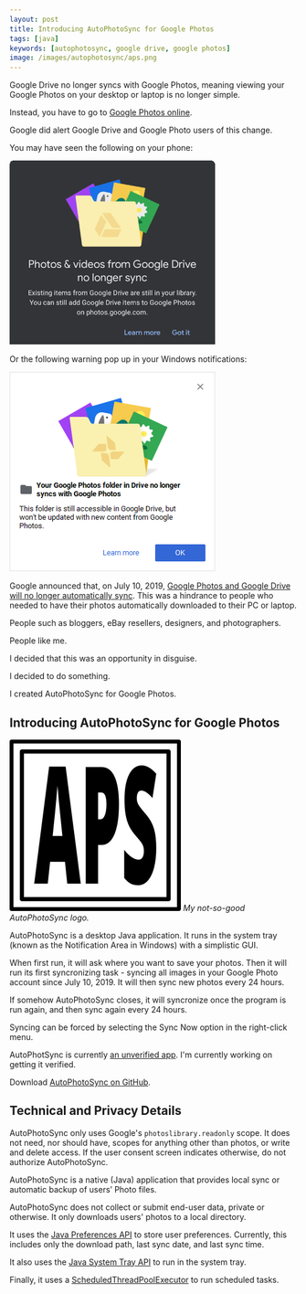 ```yaml
---
layout: post
title: Introducing AutoPhotoSync for Google Photos
tags: [java]
keywords: [autophotosync, google drive, google photos]
image: /images/autophotosync/aps.png
---
```


Google Drive no longer syncs with Google Photos, meaning viewing your Google Photos on your desktop or laptop is no longer simple.

Instead, you have to go to [Google Photos online](https://photos.google.com/).

Google did alert Google Drive and Google Photo users of this change.

You may have seen the following on your phone:

![Android Screenshot](/images/autophotosync/android-screenshot.png)

Or the following warning pop up in your Windows notifications:

![Windows Screenshot](/images/autophotosync/windows-screenshot.png)

Google announced that, on July 10, 2019, [Google Photos and Google Drive will no longer automatically sync](https://support.google.com/photos/answer/9316089). This was a hindrance to people who needed to have their photos automatically downloaded to their PC or laptop.

People such as bloggers, eBay resellers, designers, and photographers.

People like me.

I decided that this was an opportunity in disguise.

I decided to do something.

I created AutoPhotoSync for Google Photos.

## Introducing AutoPhotoSync for Google Photos

![My not-so-good AutoPhotoSync logo.](/images/autophotosync/aps.png)
*My not-so-good AutoPhotoSync logo.*

AutoPhotoSync is a desktop Java application. It runs in the system tray (known as the Notification Area in Windows) with a simplistic GUI.

When first run, it will ask where you want to save your photos. Then it will run its first syncronizing task - syncing all images in your Google Photo account since July 10, 2019. It will then sync new photos every 24 hours.

If somehow AutoPhotoSync closes, it will syncronize once the program is run again, and then sync again every 24 hours.

Syncing can be forced by selecting the Sync Now option in the right-click menu.

AutoPhotSync is currently [an unverified app](https://support.google.com/cloud/answer/7454865). I'm currently working on getting it verified.

Download [AutoPhotoSync on GitHub](https://github.com/hendrixjoseph/AutoPhotoSync/releases).

## Technical and Privacy Details

AutoPhotoSync only uses Google's `photoslibrary.readonly`  scope. It does not need, nor should have, scopes for anything other than photos, or write and delete access. If the user consent screen indicates otherwise, do not authorize AutoPhotoSync.

AutoPhotoSync is a native (Java) application that provides local sync or automatic backup of users’ Photo files.

AutoPhotoSync does not collect or submit end-user data, private or otherwise. It only downloads users' photos to a local directory.

It uses the [Java Preferences API](https://docs.oracle.com/javase/8/docs/technotes/guides/preferences/index.html) to store user preferences. Currently, this includes only the download path, last sync date, and last sync time.

It also uses the [Java System Tray API](https://docs.oracle.com/javase/tutorial/uiswing/misc/systemtray.html) to run in the system tray.

Finally, it uses a [ScheduledThreadPoolExecutor](https://docs.oracle.com/javase/8/docs/api/java/util/concurrent/ScheduledThreadPoolExecutor.html) to run scheduled tasks.
